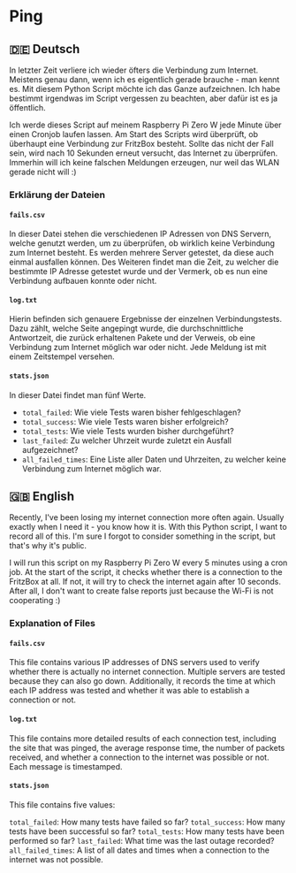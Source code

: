 # Ping

## 🇩🇪 Deutsch

In letzter Zeit verliere ich wieder öfters die Verbindung zum Internet. Meistens genau dann, wenn ich es eigentlich 
gerade brauche - man kennt es. Mit diesem Python Script möchte ich das Ganze aufzeichnen. Ich habe bestimmt irgendwas
im Script vergessen zu beachten, aber dafür ist es ja öffentlich. 

Ich werde dieses Script auf meinem Raspberry Pi Zero W jede Minute über einen Cronjob laufen lassen. Am Start des
Scripts wird überprüft, ob überhaupt eine Verbindung zur FritzBox besteht. Sollte das nicht der Fall sein, wird nach 10
Sekunden erneut versucht, das Internet zu überprüfen. Immerhin will ich keine falschen Meldungen erzeugen, nur weil
das WLAN gerade nicht will :)


### Erklärung der Dateien

#### `fails.csv`

In dieser Datei stehen die verschiedenen IP Adressen von DNS Servern, welche genutzt werden, um zu überprüfen, ob
wirklich keine Verbindung zum Internet besteht. Es werden mehrere Server getestet, da diese auch einmal ausfallen 
können. Des Weiteren findet man die Zeit, zu welcher die bestimmte IP Adresse getestet wurde und der Vermerk, ob es nun
eine Verbindung aufbauen konnte oder nicht.


#### `log.txt`

Hierin befinden sich genauere Ergebnisse der einzelnen Verbindungstests. Dazu zählt, welche Seite angepingt wurde, die 
durchschnittliche Antwortzeit, die zurück erhaltenen Pakete und der Verweis, ob eine Verbindung zum Internet möglich
war oder nicht. Jede Meldung ist mit einem Zeitstempel versehen.


#### `stats.json`

In dieser Datei findet man fünf Werte.

- `total_failed`: Wie viele Tests waren bisher fehlgeschlagen?
- `total_success`: Wie viele Tests waren bisher erfolgreich?
- `total_tests`: Wie viele Tests wurden bisher durchgeführt?
- `last_failed`: Zu welcher Uhrzeit wurde zuletzt ein Ausfall aufgezeichnet?
- `all_failed_times`: Eine Liste aller Daten und Uhrzeiten, zu welcher keine Verbindung zum Internet möglich war.


## 🇬🇧 English

Recently, I've been losing my internet connection more often again. Usually exactly when I need it - you know how it is.
With this Python script, I want to record all of this. I'm sure I forgot to consider something in the script, but that's
why it's public.

I will run this script on my Raspberry Pi Zero W every 5 minutes using a cron job. At the start of the script, it checks
whether there is a connection to the FritzBox at all. If not, it will try to check the internet again after 10 seconds. 
After all, I don't want to create false reports just because the Wi-Fi is not cooperating :)


### Explanation of Files

#### `fails.csv`

This file contains various IP addresses of DNS servers used to verify whether there is actually no internet connection.
Multiple servers are tested because they can also go down. Additionally, it records the time at which each IP address 
was tested and whether it was able to establish a connection or not.


#### `log.txt`

This file contains more detailed results of each connection test, including the site that was pinged, the average 
response time, the number of packets received, and whether a connection to the internet was possible or not. Each 
message is timestamped.


#### `stats.json`

This file contains five values:

`total_failed`: How many tests have failed so far?
`total_success`: How many tests have been successful so far?
`total_tests`: How many tests have been performed so far?
`last_failed`: What time was the last outage recorded?
`all_failed_times`: A list of all dates and times when a connection to the internet was not possible.
